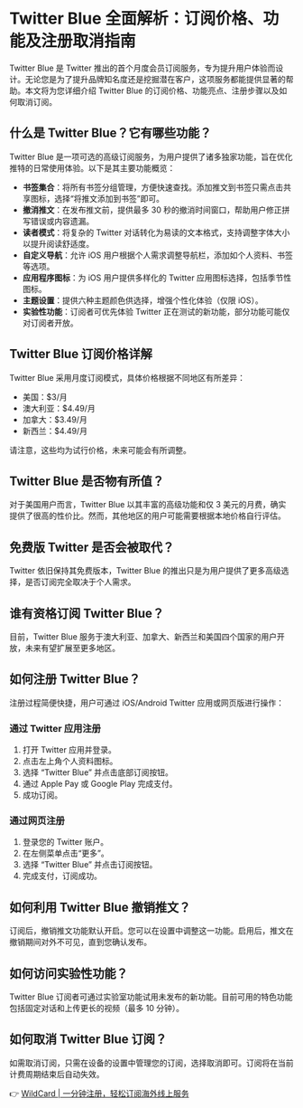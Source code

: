 # Twitter Blue 全面解析：订阅价格、功能及注册取消指南

Twitter Blue 是 Twitter 推出的首个月度会员订阅服务，专为提升用户体验而设计。无论您是为了提升品牌知名度还是挖掘潜在客户，这项服务都能提供显著的帮助。本文将为您详细介绍 Twitter Blue 的订阅价格、功能亮点、注册步骤以及如何取消订阅。

## 什么是 Twitter Blue？它有哪些功能？

Twitter Blue 是一项可选的高级订阅服务，为用户提供了诸多独家功能，旨在优化推特的日常使用体验。以下是其主要功能概览：

- **书签集合**：将所有书签分组管理，方便快速查找。添加推文到书签只需点击共享图标，选择“将推文添加到书签”即可。
- **撤消推文**：在发布推文前，提供最多 30 秒的撤消时间窗口，帮助用户修正拼写错误或内容遗漏。
- **读者模式**：将复杂的 Twitter 对话转化为易读的文本格式，支持调整字体大小以提升阅读舒适度。
- **自定义导航**：允许 iOS 用户根据个人需求调整导航栏，添加如个人资料、书签等选项。
- **应用程序图标**：为 iOS 用户提供多样化的 Twitter 应用图标选择，包括季节性图标。
- **主题设置**：提供六种主题颜色供选择，增强个性化体验（仅限 iOS）。
- **实验性功能**：订阅者可优先体验 Twitter 正在测试的新功能，部分功能可能仅对订阅者开放。

## Twitter Blue 订阅价格详解

Twitter Blue 采用月度订阅模式，具体价格根据不同地区有所差异：

- 美国：$3/月
- 澳大利亚：$4.49/月
- 加拿大：$3.49/月
- 新西兰：$4.49/月

请注意，这些均为试行价格，未来可能会有所调整。

## Twitter Blue 是否物有所值？

对于美国用户而言，Twitter Blue 以其丰富的高级功能和仅 3 美元的月费，确实提供了很高的性价比。然而，其他地区的用户可能需要根据本地价格自行评估。

## 免费版 Twitter 是否会被取代？

Twitter 依旧保持其免费版本，Twitter Blue 的推出只是为用户提供了更多高级选择，是否订阅完全取决于个人需求。

## 谁有资格订阅 Twitter Blue？

目前，Twitter Blue 服务于澳大利亚、加拿大、新西兰和美国四个国家的用户开放，未来有望扩展至更多地区。

## 如何注册 Twitter Blue？

注册过程简便快捷，用户可通过 iOS/Android Twitter 应用或网页版进行操作：

### 通过 Twitter 应用注册

1. 打开 Twitter 应用并登录。
2. 点击左上角个人资料图标。
3. 选择 “Twitter Blue” 并点击底部订阅按钮。
4. 通过 Apple Pay 或 Google Play 完成支付。
5. 成功订阅。

### 通过网页注册

1. 登录您的 Twitter 账户。
2. 在左侧菜单点击“更多”。
3. 选择 “Twitter Blue” 并点击订阅按钮。
4. 完成支付，订阅成功。

## 如何利用 Twitter Blue 撤销推文？

订阅后，撤销推文功能默认开启。您可以在设置中调整这一功能。启用后，推文在撤销期间对外不可见，直到您确认发布。

## 如何访问实验性功能？

Twitter Blue 订阅者可通过实验室功能试用未发布的新功能。目前可用的特色功能包括固定对话和上传更长的视频（最多 10 分钟）。

## 如何取消 Twitter Blue 订阅？

如需取消订阅，只需在设备的设置中管理您的订阅，选择取消即可。订阅将在当前计费周期结束后自动失效。

👉 [WildCard | 一分钟注册，轻松订阅海外线上服务](https://bbtdd.com/WildCard)